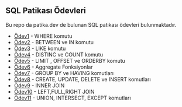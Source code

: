 ## SQL Patikası Ödevleri
Bu repo da patika.dev de bulunan SQL patikası ödevleri bulunmaktadır.

- [Ödev1](Ödevler/Odev1.sql) - WHERE komutu 
- [Ödev2](Ödevler/Odev2.sql) - BETWEEN ve IN komutu
- [Ödev3](Ödevler/Odev3.sql) - LIKE komutu
- [Ödev4](Ödevler/Odev4.sql) - DISTINC ve COUNT komutu
- [Ödev5](Ödevler/Odev5.sql) - LIMIT , OFFSET ve ORDERBY komutu
- [Ödev6](Ödevler/Odev6.sql) - Aggregate Fonksiyonlar
- [Ödev7](Ödevler/Odev7.sql) - GROUP BY ve HAVING komutları
- [Ödev8](Ödevler/Odev8.sql) - CREATE, UPDATE, DELETE ve INSERT komutları
- [Ödev9](Ödevler/Odev9.sql) - INNER JOIN 
- [Ödev10](Ödevler/Odev10.sql) - LEFT,FULL,RIGHT JOIN 
- [Ödev11](Ödevler/Odev11.sql) - UNION, INTERSECT, EXCEPT komutları 
